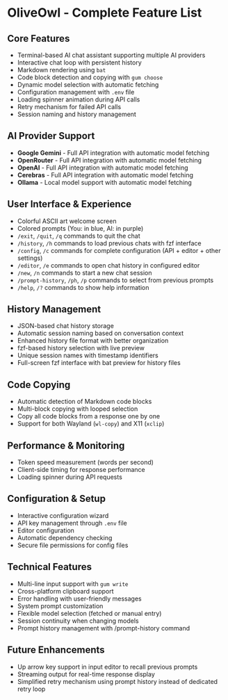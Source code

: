 # OliveOwl - Complete Feature List

## Core Features
- Terminal-based AI chat assistant supporting multiple AI providers
- Interactive chat loop with persistent history
- Markdown rendering using `bat`
- Code block detection and copying with `gum choose`
- Dynamic model selection with automatic fetching
- Configuration management with `.env` file
- Loading spinner animation during API calls
- Retry mechanism for failed API calls
- Session naming and history management

## AI Provider Support
- **Google Gemini** - Full API integration with automatic model fetching
- **OpenRouter** - Full API integration with automatic model fetching
- **OpenAI** - Full API integration with automatic model fetching
- **Cerebras** - Full API integration with automatic model fetching
- **Ollama** - Local model support with automatic model fetching

## User Interface & Experience
- Colorful ASCII art welcome screen
- Colored prompts (You: in blue, AI: in purple)
- `/exit`, `/quit`, `/q` commands to quit the chat
- `/history`, `/h` commands to load previous chats with fzf interface
- `/config`, `/c` commands for complete configuration (API + editor + other settings)
- `/editor`, `/e` commands to open chat history in configured editor
- `/new`, `/n` commands to start a new chat session
- `/prompt-history`, `/ph`, `/p` commands to select from previous prompts
- `/help`, `/?` commands to show help information

## History Management
- JSON-based chat history storage
- Automatic session naming based on conversation context
- Enhanced history file format with better organization
- fzf-based history selection with live preview
- Unique session names with timestamp identifiers
- Full-screen fzf interface with bat preview for history files

## Code Copying
- Automatic detection of Markdown code blocks
- Multi-block copying with looped selection
- Copy all code blocks from a response one by one
- Support for both Wayland (`wl-copy`) and X11 (`xclip`)

## Performance & Monitoring
- Token speed measurement (words per second)
- Client-side timing for response performance
- Loading spinner during API requests

## Configuration & Setup
- Interactive configuration wizard
- API key management through `.env` file
- Editor configuration
- Automatic dependency checking
- Secure file permissions for config files

## Technical Features
- Multi-line input support with `gum write`
- Cross-platform clipboard support
- Error handling with user-friendly messages
- System prompt customization
- Flexible model selection (fetched or manual entry)
- Session continuity when changing models
- Prompt history management with /prompt-history command

## Future Enhancements
- Up arrow key support in input editor to recall previous prompts
- Streaming output for real-time response display
- Simplified retry mechanism using prompt history instead of dedicated retry loop